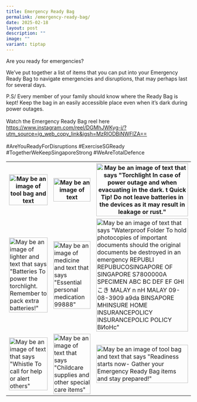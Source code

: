 ```yaml
---
title: Emergency Ready Bag
permalink: /emergency-ready-bag/
date: 2025-02-18
layout: post
description: ""
image: ""
variant: tiptap
---
```

<p>Are you ready for emergencies?</p>
<p>We’ve put together a list of items that you can put into your Emergency
Ready Bag to navigate emergencies and disruptions, that may perhaps last
for several days.</p>
<p>P.S/ Every member of your family should know where the Ready Bag is kept!
Keep the bag in an easily accessible place even when it’s dark during power
outages.
<br>
<br>Watch the Emergency Ready Bag reel here <a href="https://www.instagram.com/reel/DGMhJWKyg-i/?utm_source=ig_web_copy_link&amp;igsh=MzRlODBiNWFlZA==" rel="noopener noreferrer nofollow" target="_blank">https://www.instagram.com/reel/DGMhJWKyg-i/?utm_source=ig_web_copy_link&amp;igsh=MzRlODBiNWFlZA==</a> 
<br>
<br>#AreYouReadyForDisruptions #ExerciseSGReady #TogetherWeKeepSingaporeStrong
#WeAreTotalDefence</p>
<table style="minWidth: 75px">
<colgroup>
<col>
<col>
<col>
</colgroup>
<tbody>
<tr>
<th rowspan="1" colspan="1">
<div class="isomer-image-wrapper">
<img style="width: 100%" height="auto" width="100%" alt="May be an image of tool bag and text" src="https://scontent.fsin4-1.fna.fbcdn.net/v/t39.30808-6/480148536_1072283464939626_1346020105065477614_n.jpg?_nc_cat=111&amp;ccb=1-7&amp;_nc_sid=127cfc&amp;_nc_ohc=4FxkgRY8uDkQ7kNvgE_HZ3T&amp;_nc_oc=AdiESxXhsfByZtzgy2qWBPPP3DgoNxMGFVQ8e6opoLsrEW6Mj3l2aW_kGjZmZlNaNtY&amp;_nc_zt=23&amp;_nc_ht=scontent.fsin4-1.fna&amp;_nc_gid=ASw5jOKGxsN5PuCePAk7LO-&amp;oh=00_AYD90SjPkJMYgwuuc7qSekje-EKu_K7N_QGLIid8OCD8bQ&amp;oe=67B9B9BA">
</div>
</th>
<th rowspan="1" colspan="1">
<div class="isomer-image-wrapper">
<img style="width: 100%" height="auto" width="100%" alt="May be an image of text" src="https://scontent.fsin4-1.fna.fbcdn.net/v/t39.30808-6/480519809_1072283538272952_3340434049160083864_n.jpg?_nc_cat=100&amp;ccb=1-7&amp;_nc_sid=127cfc&amp;_nc_ohc=d6EtS9sD0dMQ7kNvgG5ufDq&amp;_nc_oc=AdhNa6kh9Wgh9O6yd8cAOrJYvfHnaPOdawrBjRcWOeLCv4Gcp0jJAPYRi8EXlF-ooz8&amp;_nc_zt=23&amp;_nc_ht=scontent.fsin4-1.fna&amp;_nc_gid=AlC410PsKo92pTWFSYsjVUi&amp;oh=00_AYAQQNBsfTZ0e-nEhfHLrXXCgEC_XC3T_ZKFq-VwFazWOw&amp;oe=67B9B50B">
</div>
</th>
<th rowspan="1" colspan="1">
<div class="isomer-image-wrapper">
<img style="width: 100%" height="auto" width="100%" alt="May be an image of text that says &quot;Torchlight In case of power outage and when evacuating in the dark. t Quick Tip! Do not leave batteries in the devices as it may result in leakage or rust.&quot;" src="https://scontent.fsin4-1.fna.fbcdn.net/v/t39.30808-6/480440082_1072283431606296_6653343148930424324_n.jpg?_nc_cat=107&amp;ccb=1-7&amp;_nc_sid=127cfc&amp;_nc_ohc=ZtyNIlLp8yMQ7kNvgGOL0Gb&amp;_nc_oc=AdgTo437tKIxSjf9yH9PlcXxQRv0I_3I_j86Kh4xjMH3NW3iMZckxM6DsrUe2-_vnp0&amp;_nc_zt=23&amp;_nc_ht=scontent.fsin4-1.fna&amp;_nc_gid=AOMyVAkukyk5CUPqJoV2h8v&amp;oh=00_AYDIkiktW8J5srEzT6SEAHbRY3mLnBJ1entIHyZrsxtPIw&amp;oe=67B9DD5F">
</div>
</th>
</tr>
<tr>
<td rowspan="1" colspan="1">
<div class="isomer-image-wrapper">
<img style="width: 100%" height="auto" width="100%" alt="May be an image of lighter and text that says &quot;Batteries To power the torchlight. Remember to pack extra batteries!&quot;" src="https://scontent.fsin4-1.fna.fbcdn.net/v/t39.30808-6/480406888_1072283494939623_9218226100812066577_n.jpg?_nc_cat=103&amp;ccb=1-7&amp;_nc_sid=127cfc&amp;_nc_ohc=3vlzITorIzMQ7kNvgFJHQA2&amp;_nc_oc=AdhIxwW2O4tEwVgWAS5dkCPutURTeWQqxXfFE0SUQ1PjED1LvyyPZ87EcfPJRUPN_3s&amp;_nc_zt=23&amp;_nc_ht=scontent.fsin4-1.fna&amp;_nc_gid=A2wJfCMAKLG4yQioSiSIZcx&amp;oh=00_AYCNNXBcqNX7ZNf7PVDxttnR89DzDpbLzP4E63cXA63ORA&amp;oe=67B9AD13">
</div>
</td>
<td rowspan="1" colspan="1">
<div class="isomer-image-wrapper">
<img style="width: 100%" height="auto" width="100%" alt="May be an image of medicine and text that says &quot;Essential personal medication 99888&quot;" src="https://scontent.fsin4-1.fna.fbcdn.net/v/t39.30808-6/480235419_1072283474939625_482478218046544970_n.jpg?_nc_cat=109&amp;ccb=1-7&amp;_nc_sid=127cfc&amp;_nc_ohc=ggVLhcPDK_0Q7kNvgGY0pn0&amp;_nc_oc=AdjqaMu2XZlGZ7GQYGpkwDKhS2Din2hZwJJq_XIi9JldusSFv79Wnqn_O8p_EM12Dsg&amp;_nc_zt=23&amp;_nc_ht=scontent.fsin4-1.fna&amp;_nc_gid=AYKXfWz_s5ZS4nOsqpcxUpx&amp;oh=00_AYBDqOeHsWo9vDZpj2ZqIDFaESekHw5VISb6sbK5CKoL9A&amp;oe=67B9DB6F">
</div>
</td>
<td rowspan="1" colspan="1">
<div class="isomer-image-wrapper">
<img style="width: 100%" height="auto" width="100%" alt="May be an image of text that says &quot;Waterproof Folder To hold photocopies of important documents should the original documents be destroyed in an emergency REPUBLI REPUBUCOSINGAPORE OF SINGAPORE S7800000A SPECIMEN ABC BC DEF EF GHI こき MALAY n nH MALAY 09-08-3909 a9da BINSAPORE MHINSURE HOME INSURANCEPOLICY INSURANCEPOLIC POLICY BИoHc&quot;" src="https://scontent.fsin4-1.fna.fbcdn.net/v/t39.30808-6/480667017_1072283471606292_169934318706086614_n.jpg?_nc_cat=110&amp;ccb=1-7&amp;_nc_sid=127cfc&amp;_nc_ohc=NOKwX5SxMroQ7kNvgGRwaNu&amp;_nc_oc=AdjQaosh-LUCmtVqA-Qwq4f804xbqkfAByt_yB0llxE-CMapP2VWPs429HWemZcRGGM&amp;_nc_zt=23&amp;_nc_ht=scontent.fsin4-1.fna&amp;_nc_gid=AriBY7fekvzFNf0wRgUFyR2&amp;oh=00_AYDBk4AG_PEn-c-225ltgmUAZA-a0XCyn8mveVHU2BDGKg&amp;oe=67B9C91F">
</div>
</td>
</tr>
<tr>
<td rowspan="1" colspan="1">
<div class="isomer-image-wrapper">
<img style="width: 100%" height="auto" width="100%" alt="May be an image of text that says &quot;Whistle To call for help or alert others&quot;" src="https://scontent.fsin4-1.fna.fbcdn.net/v/t39.30808-6/480167166_1072283498272956_6631691198903856798_n.jpg?_nc_cat=107&amp;ccb=1-7&amp;_nc_sid=127cfc&amp;_nc_ohc=eWyW-NnCX9sQ7kNvgH6Q6rM&amp;_nc_oc=Adi09pwlre70wxjb2yfCo-8_OaAihq2KglDXLI82pNx1Mia5CRRnvVu9-0rJphZfNqw&amp;_nc_zt=23&amp;_nc_ht=scontent.fsin4-1.fna&amp;_nc_gid=AnQEa8WUQyOcp5Jf7jM4hBN&amp;oh=00_AYAtG7C_7ayHiMOXTTxZh2LMSu9UthYI3jCj1GVetiQOAg&amp;oe=67B9D91C">
</div>
</td>
<td rowspan="1" colspan="1">
<div class="isomer-image-wrapper">
<img style="width: 100%" height="auto" width="100%" alt="May be an image of text that says &quot;Childcare supplies and other special care items&quot;" src="https://scontent.fsin4-1.fna.fbcdn.net/v/t39.30808-6/480589928_1072283401606299_7673832194229726550_n.jpg?_nc_cat=108&amp;ccb=1-7&amp;_nc_sid=127cfc&amp;_nc_ohc=1ZDpJ9lL4R0Q7kNvgHkCQ1N&amp;_nc_oc=Adh3jOwFTtN9X7kov6Qy0Vtq7wJCTyYYbwZor6-mLo1wCnbsxDZawlhHcas-BnyNcnQ&amp;_nc_zt=23&amp;_nc_ht=scontent.fsin4-1.fna&amp;_nc_gid=AWrhRes13165LO4xCAaEcCv&amp;oh=00_AYC7BAwyYDGIxl9e3cLDT1MsMs_E2snPeH_x1GAR88oClA&amp;oe=67B9B82A">
</div>
</td>
<td rowspan="1" colspan="1">
<div class="isomer-image-wrapper">
<img style="width: 100%" height="auto" width="100%" alt="May be an image of tool bag and text that says &quot;Readiness starts now- Gather your Emergency Ready Bag items and stay prepared!&quot;" src="https://scontent.fsin4-1.fna.fbcdn.net/v/t39.30808-6/480170919_1072283428272963_8326604896330925111_n.jpg?_nc_cat=108&amp;ccb=1-7&amp;_nc_sid=127cfc&amp;_nc_ohc=LaDlWa_S8MUQ7kNvgFmouZb&amp;_nc_oc=AdiK1GN5KoyHHL7iKdGe6S6ynoa-wHNCJvY5Om3pRghziN0od7VSkmZckUyLSZNjuUk&amp;_nc_zt=23&amp;_nc_ht=scontent.fsin4-1.fna&amp;_nc_gid=AX21np9J5eVMaoM-y2hc55z&amp;oh=00_AYBBdS6GpaivNx1gtsDFn2UOfUj2ZGi-JRS1LKBTS1IWBA&amp;oe=67B9B384">
</div>
</td>
</tr>
</tbody>
</table>
<p></p>